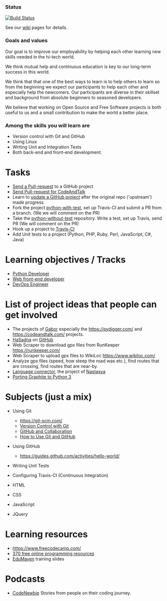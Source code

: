 ### Status
[![Build Status](https://travis-ci.org/szabgab/modiin-co-learning.png)](https://travis-ci.org/szabgab/modiin-co-learning)


See our [wiki](https://github.com/szabgab/modiin-co-learning/wiki) pages for details.

### Goals and values

Our goal is to improve our employability by helping each other learning new skills needed in the hi-tech world.

We think mutual help and continuous education is key to our long-term success in this world.

We think that that one of the best ways to learn is to help others to learn so from the beginning we expect our participants to help each other and especially help the newcomers.
Our participants are diverse in their skillset and background from absolute beginners to seasoned
developers.

We believe that working on Open Source and Free Software projects is both useful to us and a small contribution to make the world a better place.


### Among the skills you will learn are

* Version control with Git and GitHub
* Using Linux
* Writing Unit and Integration Tests
* Both back-end and front-end development.

# Tasks

* [Send a Pull-request](docs/PULL_REQUEST.md) to a GitHub project
* [Send Pull-request for CodeAndTalk](docs/PULL_REQUEST_FOR_CAT.md)
* Learn to [update a GitHub project](docs/UPDATE_PROJECT.md) after the original repo ('upstream') made progress
* Fork the project [python-with-test](https://github.com/szabgab/co-learning-python-with-test), set up Travis-CI and submit a PR from a branch. (We we will comment on the PR)
* Take the [python-without-test](https://github.com/szabgab/co-learning-python-without-test) repository. Write a test, set up Travis, send PR (We will comment on the PR)
* Hook up a project to [Travis-CI](docs/TRAVIS-CI.md)
* Add Unit tests to a project (Python, PHP, Ruby, Perl, JavaScript, C#, Java)

# Learning objectives / Tracks

* [Python Developer](docs/python.md)
* [Web front-end developer](docs/front_end_developer.md)
* [DevOps Engineer](docs/devops_engineer.md)

# List of project ideas that people can get involved

* The projects of [Gabor](https://github.com/szabgab/) especially the https://pydigger.com/ and https://codeandtalk.com/ projects.
* [HaSadna](http://www.hasadna.org.il/) on [GitHub](https://github.com/hasadna/)
* Web Scraper to download gpx files from RunKeeper https://runkeeper.com/
* Web Scraper to upload gpx files to WikiLoc https://www.wikiloc.com/
* Analyze gpx files (speed, how steep the road was etc.), find routes that are crossing, find routes that are near-by.
* [Language connector](https://github.com/poplardown/langconnector), the project of [Nastasya](https://github.com/poplardown)
* [Porting Graphite to Python 3](https://github.com/graphite-project/graphite-web/issues/750)


# Subjects (just a mix)

* Using Git
  * https://git-scm.com/
  * [Version Control with Git](https://www.udacity.com/course/version-control-with-git--ud123)
  * [GitHub and Collaboration](https://www.udacity.com/course/github-collaboration--ud456)
  * [How to Use Git and GitHub](https://classroom.udacity.com/courses/ud775)

* Using GitHub
  * https://guides.github.com/activities/hello-world/
* Writing Unit Tests
* Configuring Travis-CI (Continuous Integration)
* HTML
* CSS
* JavaScript
* JQuery

# Learning resources
* https://www.freecodecamp.com/
* [370 free online programming resources](https://medium.freecodecamp.com/370-free-online-programming-computer-science-courses-you-can-start-this-month-fc5b9867769e)
* [EduMaven](https://edumaven.com/) training slides

# Podcasts
* [CodeNewbie](http://www.codenewbie.org/) Stories from people on their coding journey.

